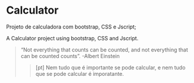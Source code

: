 # Calculator
Projeto de calculadora com bootstrap, CSS e Jscript;

A Calculator project using bootstrap, CSS and Jscript.

> “Not everything that counts can be counted, and not everything that can be counted counts”. -Albert Einstein
>>[pt] Nem tudo que é importante se pode calcular, e nem tudo que se pode calcular é imporatante.  
